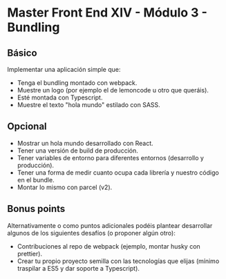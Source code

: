 # Master Front End XIV - Módulo 3 - Bundling

## Básico

Implementar una aplicación simple que:

- Tenga el bundling montado con webpack.
- Muestre un logo (por ejemplo el de lemoncode u otro que queráis).
- Esté montada con Typescript.
- Muestre el texto "hola mundo" estilado con SASS.

## Opcional

- Mostrar un hola mundo desarrollado con React.
- Tener una versión de build de producción.
- Tener variables de entorno para diferentes entornos (desarrollo y producción).
- Tener una forma de medir cuanto ocupa cada librería y nuestro código en el bundle.
- Montar lo mismo con parcel (v2).

## Bonus points

Alternativamente o como puntos adicionales podéis plantear desarrollar algunos de los siguientes desafíos (o proponer algún otro):

- Contribuciones al repo de webpack (ejemplo, montar husky con prettier).
- Crear tu propio proyecto semilla con las tecnologías que elijas (mínimo traspilar a ES5 y dar soporte a Typescript).

<!-- ## Visualización

En el directorio **ejercicios** encontrarás resueltos todos los ejercicios relacionados con este módulo. Cada uno de ellos a su vez está dentro de la carpeta al tipo de ejercicio que pertenecen (práctica, entregables y retos).

Si prefieres probarlos y poder trastear con ellos, en el directorio **playgrounds** se encuentran dichos ejercicios también. Sólo necesitas como requisitos tener instalados [VSCode](https://code.visualstudio.com/) y [Node.js](https://nodejs.org/es/download/).

Una vez estén instalados, sigue estos pasos:

- Copiar o clonar el contenido de **03-playground-ejercicios** en el directorio de destino.

- Abrir dicho directorio en VSCode e instalar las dependencias ejecutando:

```bash
$ npm install
```

- Una vez instaladas, para arrancarlo, ejecutar:

```bash
$ npm start
``` -->
